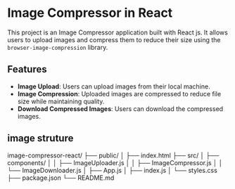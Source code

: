 # Image Compressor in React

This project is an Image Compressor application built with React js. It allows users to upload images and compress them to reduce their size using the `browser-image-compression` library.

## Features

- **Image Upload**: Users can upload images from their local machine.
- **Image Compression**: Uploaded images are compressed to reduce file size while maintaining quality.
- **Download Compressed Images**: Users can download the compressed images.


## image struture
image-compressor-react/
├── public/
│   ├── index.html
├── src/
│   ├── components/
│   │   ├── ImageUploader.js
│   │   ├── ImageCompressor.js
│   │   └── ImageDownloader.js
│   ├── App.js
│   ├── index.js
│   └── styles.css
├── package.json
└── README.md
